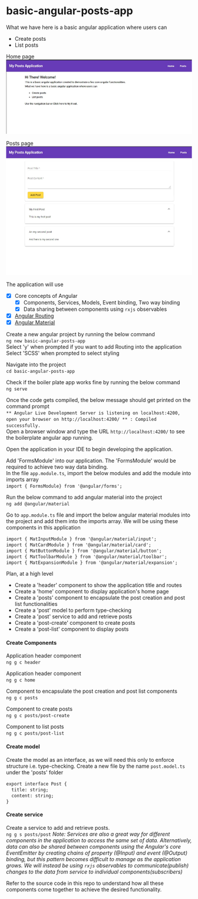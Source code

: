 # basic-angular-posts-app

What we have here is a basic angular application where users can
- Create posts   
- List posts

Home page  
![home-page](/docs/images/home-page.JPG)  

Posts page  
![posts-page](/docs/images/posts-page.JPG)

The application will use
- [x] Core concepts of Angular
	- [x] Components, Services, Models, Event binding, Two way binding
	- [x] Data sharing between components using ```rxjs``` observables
- [x] [Angular Routing](https://angular.io/guide/router)
- [x] [Angular Material](https://material.angular.io/)

Create a new angular project by running the below command  
```ng new basic-angular-posts-app```  
Select 'y' when prompted if you want to add Routing into the application Select 'SCSS' when prompted to select styling

Navigate into the project  
```cd basic-angular-posts-app```

Check if the boiler plate app works fine by running the below command  
```ng serve```

Once the code gets compiled, the below message should get printed on the command prompt  
```** Angular Live Development Server is listening on localhost:4200, open your browser on http://localhost:4200/ ** : Compiled successfully.```  
Open a browser window and type the URL ```http://localhost:4200/``` to see the boilerplate angular app running.

Open the application in your IDE to begin developing the application.  

Add 'FormsModule' into our application. The 'FormsModule' would be required to achieve two way data binding.  
In the file ```app.module.ts```, import the below modules and add the module into imports array  
```import { FormsModule} from '@angular/forms';```

Run the below command to add angular material into the project  
```ng add @angular/material```

Go to ```app.module.ts``` file and import the below angular material modules into the project and add them into the imports array. We will be using these components in this application  
```
import { MatInputModule } from '@angular/material/input';
import { MatCardModule } from '@angular/material/card';
import { MatButtonModule } from '@angular/material/button';
import { MatToolbarModule } from '@angular/material/toolbar';
import { MatExpansionModule } from '@angular/material/expansion';
```  

Plan, at a high level  
- Create a 'header' component to show the application title and routes
- Create a 'home' component to display application's home page
- Create a 'posts' component to encapsulate the post creation and post list functionalities
- Create a 'post' model to perform type-checking
- Create a 'post' service to add and retrieve posts
- Create a 'post-create' component to create posts
- Create a 'post-list' component to display posts

#### Create Components ####

Application header component  
```ng g c header```

Application header component  
```ng g c home```

Component to encapsulate the post creation and post list components  
```ng g c posts```

Component to create posts  
```ng g c posts/post-create```

Component to list posts  
```ng g c posts/post-list```


#### Create model ####
Create the model as an interface, as we will need this only to enforce structure i.e. type-checking. 
Create a new file by the name ```post.model.ts``` under the 'posts' folder
```
export interface Post {
  title: string;
  content: string;
}
```

#### Create service ####
Create a service to add and retrieve posts.   
```ng g s posts/post```
_*Note:* Services are also a great way for different components in the application to access the same set of data. Alternatively, data can also be shared between components using the Angular's core EventEmitter by creating chains of property (@Input) and event (@Output) binding, but this pattern becomes difficult to manage as the application grows.
We will instead be using ```rxjs``` observables to communicate(publish) changes to the data from service to individual components(subscribers)_

Refer to the source code in this repo to understand how all these components come together to achieve the desired functionality.

